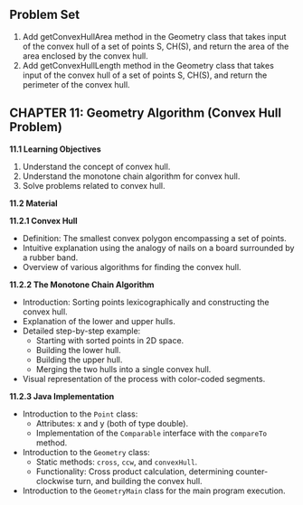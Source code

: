 ## Problem Set

1. Add getConvexHullArea method in the Geometry class that takes input of the convex hull of a set of points S, CH(S), and return the area of the area enclosed by the convex hull. 
2. Add getConvexHullLength method in the Geometry class that takes input of the convex hull of a set of points S, CH(S), and return the perimeter of the convex hull.

## CHAPTER 11: Geometry Algorithm (Convex Hull Problem)

**11.1 Learning Objectives**

1.  Understand the concept of convex hull.
2.  Understand the monotone chain algorithm for convex hull.
3.  Solve problems related to convex hull.

**11.2 Material**

**11.2.1 Convex Hull**

-   Definition: The smallest convex polygon encompassing a set of points.
-   Intuitive explanation using the analogy of nails on a board surrounded by a rubber band.
-   Overview of various algorithms for finding the convex hull.

**11.2.2 The Monotone Chain Algorithm**

-   Introduction: Sorting points lexicographically and constructing the convex hull.
-   Explanation of the lower and upper hulls.
-   Detailed step-by-step example:
    -   Starting with sorted points in 2D space.
    -   Building the lower hull.
    -   Building the upper hull.
    -   Merging the two hulls into a single convex hull.
-   Visual representation of the process with color-coded segments.

**11.2.3 Java Implementation**

-   Introduction to the `Point` class:
    -   Attributes: x and y (both of type double).
    -   Implementation of the `Comparable` interface with the `compareTo` method.
-   Introduction to the `Geometry` class:
    -   Static methods: `cross`, `ccw`, and `convexHull`.
    -   Functionality: Cross product calculation, determining counter-clockwise turn, and building the convex hull.
-   Introduction to the `GeometryMain` class for the main program execution.